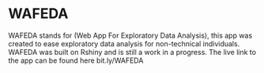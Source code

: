 # WAFEDA
WAFEDA stands for (Web App For Exploratory Data Analysis), this app was created to ease exploratory data analysis for non-technical individuals. WAFEDA was built on Rshiny and is still a work in a progress.
The live link to the app can be found here bit.ly/WAFEDA
